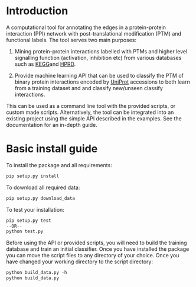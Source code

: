 # Introduction
A computational tool for annotating the edges in a protein-protein interaction 
(PPI) network with post-translational modification (PTM) and functional labels.
The tool serves two main purposes: 

 1. Mining protein-protein interactions labelled with PTMs and higher level 
 signalling function (activation, inhibition etc) from various databases
 such as [KEGG](http://www.genome.jp/kegg/)and [HPRD](http://www.hprd.org/).

 2. Provide machine learning API that can be used to 
  classify the PTM of binary protein interactions encoded by [UniProt](http://www.uniprot.org/)
  accessions to both learn from a training dataset and  and classify new/unseen 
  classify interactions.

This can be used as a command line tool with the provided scripts, or custom
made scripts. Alternatively, the tool can be integrated into an existing
project using the simple API described in the examples. See the documentation
for an in-depth guide.

# Basic install guide
To install the package and all requirements:

```python
pip setup.py install
```

To download all required data:

```python
pip setup.py download_data
```

To test your installation:

```python
pip setup.py test 
--OR--
python test.py
```

Before using the API or provided scripts, you will need to build the training
database and train an initial classifier. Once you have installed the package
you can move the script files to any directory of your choice. Once you have
changed your working directory to the script directory:

```python
python build_data.py -h
python build_data.py
```

